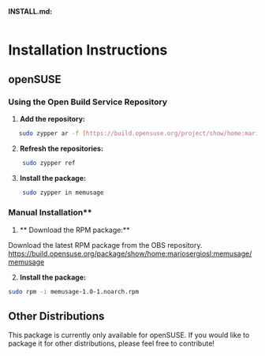**INSTALL.md:**

```markdown
```

# Installation Instructions

## openSUSE

### Using the Open Build Service Repository

1. **Add the repository:**

```bash
   sudo zypper ar -f [https://build.opensuse.org/project/show/home:mariosergiosl:memusage/openSUSE_Tumbleweed](https://build.opensuse.org/project/show/home:mariosergiosl:memusage/openSUSE_Tumbleweed) home:mariosergiosl:memusage
```

2. **Refresh the repositories:**

```bash
    sudo zypper ref
```

3. **Install the package:**

```bash
    sudo zypper in memusage
```

### Manual Installation**
1. ** Download the RPM package:**

Download the latest RPM package from the OBS repository.
https://build.opensuse.org/package/show/home:mariosergiosl:memusage/memusage

2. **Install the package:**

```bash
sudo rpm -i memusage-1.0-1.noarch.rpm
```

## Other Distributions
This package is currently only available for openSUSE. If you would like to package it for other distributions, please feel free to contribute!
